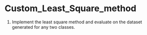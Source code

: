 # Custom_Least_Square_method

1. Implement the least square method and evaluate on the dataset generated for any two classes.
